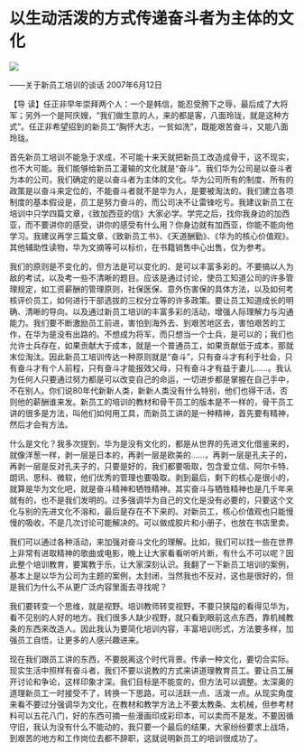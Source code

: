 # 以生动活泼的方式传递奋斗者为主体的文化
<img class="pv" src="https://api.visitor.plantree.me/visitor-badge/pv?namespace=plantree.me&key=renzhengfei-speeches/./docs/speeches/2007/06/以生动活泼的方式传递奋斗者为主体的文化.md">


——关于新员工培训的谈话
2007年6月12日



【导  读】任正非早年崇拜两个人：一个是韩信，能忍受胯下之辱，最后成了大将军；另外一个是阿庆嫂，“我们做生意的人，来的都是客，八面玲珑，就是这种方式”。任正非希望招到的新员工“胸怀大志，一贫如洗”，既能艰苦奋斗，又能八面玲珑。



首先新员工培训不能急于求成，不可能十来天就把新员工改造成骨干，这不现实，也不大可能。我们能够给新员工灌输的文化就是“奋斗”。我们华为公司是以奋斗者为本的公司，我们确定的是以奋斗者为主体的文化。华为公司所有的制度、所有的政策是以奋斗来定位的，不能奋斗者就不是华为人，是要被淘汰的。我们建立各项制度的基本假设是，员工是努力奋斗的，而公司决不让雷锋吃亏。我建议新员工在培训中只学四篇文章，《致加西亚的信》大家必学。学完之后，找你我身边的加西亚，而不要讲你的感受，讲你的感受有什么用？你身边就有加西亚，你能不能向他学习。我建议再学三篇文章，《致新员工书》、《天道酬勤》、《华为的核心价值观》。其他辅助性读物，华为文摘等可以标价，在书籍销售中心出售，仅为参考。

我们的原则是不变化的，但方法是可以变化的、是可以丰富多彩的。不要搞以人为敌的考试，以及考一些不清晰的题目。应该是通过讨论，使员工知道公司的许多管理规定，如工资薪酬的管理原则，社保医保、意外伤害保的具体方法，以及如何考核评价员工，如何进行干部选拔的三权分立等的许多政策。要让员工知道成长的明确、清晰的导向。以及通过新员工培训的丰富多彩的活动，增强人际理解力与沟通能力。我们要不断激励员工前进，害怕到海外去、到艰苦地区去，害怕艰苦的工作，在华为是没有出路的。不想成为将军，而只想当一个士兵，是可以的；我们也允许士兵存在，如果贡献大于成本，就是一个普通员工，如果贡献低于成本，那就末位淘汰。因此新员工培训传达一种原则就是“奋斗”，只有奋斗才有利于社会，只有奋斗才有个人前程，只有奋斗才能报效父母，只有奋斗才有益于妻儿……。我认为任何人只要通过努力都是可以改变自己的命运，一切进步都是掌握在自己手中，不在别人。你们说80年代新新人类，新新人类没有什么特别，他们也得干活，否则他的薪酬谁来发。新员工的培训的教材和骨干员工的版本是不一样的，骨干员工讲的很多是方法，叫他们如何用工具，而新员工讲的是一种精神，首先要有精神，然后才会有方法。

什么是文化？我多次提到，华为是没有文化的，都是从世界的先进文化借鉴来的，就像洋葱一样，剥一层是日本的，再剥一层是欧美的……，再剥一层是孔夫子的，再剥一层是反对孔夫子的，只要是好的，我们都要吸取，包含爱立信、阿尔卡特、朗讯、思科、微软，他们优秀的管理也要吸取。剥到最后，剩下的核心是很小的，就算是华为文化吧，就是奋斗精神和牺牲精神。其实奋斗与牺牲精神也是几千年来就有的，也不是我们发明的。过多强调华为自己的文化是没有必要的，只要这个文化与别的先进文化不溶和，最后是存在不下来的。对新员工，核心价值观也只能慢慢的吸收，不是几次讨论可能解决的。可以做成胶片和小册子，也放在书店里卖。

我们可以通过各种活动，来加强对奋斗文化的理解。比如，我们可以找一些在世界上非常有进取精神的歌曲或电影，晚上让大家看看听听片断，有什么不可以呢？因此整个培训教育，要寓教于乐，让大家深刻认识。我翻了一下新员工培训的案例，基本上是以华为公司为主题的案例，太封闭，当然我也不反对，这也是很好的，但是我们为什么不从更广泛内容里面去寻找呢？

我们要转变一个思维，就是视野。培训教师转变视野，不要只狭隘的看得见华为，看不见别的人好的地方。我们很多人缺少视野，就只看到眼前这点东西，靠机械教条的东西来改造人。因此我认为要简化培训内容，丰富培训形式，方法要多样，加强员工自悟，让更多的人感兴趣进来。

现在我们跟员工讲的东西，不要脱离这个时代背景。传承一种文化，要切合实际。现实生活中照样有奋斗者，我们不要以说教的方式来讲道理教育员工。要让员工展开讨论和争论，这样印象才深。我们目标是不能变的，但方法可以调整。太深奥的道理新员工一时接受不了，转换一下思路，可以活跃一点、活泼一点。从现实角度来看不要过分强调华为文化，在教材和教学方法上不要太教条、太机械，但参考材料可以五花八门，好的东西可摘一些漫画印成彩印本，可以卖而不是发。不要因循守旧，我认为没有什么不能动的，我只要一个最后的结果，大家纷纷要求上战场，到艰苦的地方和工作岗位去都不辞职，这就说明新员工的培训很成功了。
